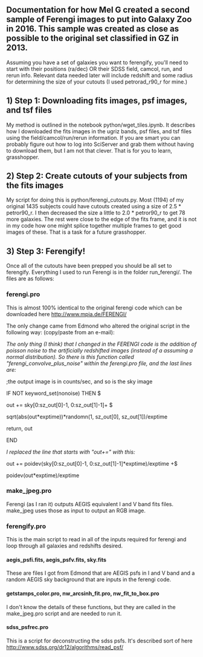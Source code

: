 ## Documentation for how Mel G created a second sample of Ferengi images to put into Galaxy Zoo in 2016. This sample was created as close as possible to the original set classified in GZ in 2013. 

Assuming you have a set of galaxies you want to ferengify, you'll need to start with their positions (ra/dec) OR their SDSS field, camcol, run, and rerun info. Relevant data needed later will include redshift and some radius for determining the size of your cutouts (I used petrorad_r90_r for mine.) 

## 1) Step 1: Downloading fits images, psf images, and tsf files
My method is outlined in the notebook python/wget_tiles.ipynb. It describes how I downloaded the fits images in the ugriz bands, psf files, and tsf files using the field/camcol/run/rerun information. If you are smart you can probably figure out how to log into SciServer and grab them without having to download them, but I am not that clever. That is for you to learn, grasshopper.


## 2) Step 2: Create cutouts of your subjects from the fits images
My script for doing this is python/ferengi_cutouts.py. Most (1194) of my original 1435 subjects could have cutouts created using a size of 2.5 * petror90_r. I then decreased the size a little to 2.0 * petror90_r to get 78 more galaxies. The rest were close to the edge of the fits frame, and it is not in my code how one might splice together multiple frames to get good images of these. That is a task for a future grasshopper. 


## 3) Step 3: Ferengify!

Once all of the cutouts have been prepped you should be all set to ferengify. Everything I used to run Ferengi is in the folder run_ferengi/. The files are as follows:

### ferengi.pro 
This is almost 100% identical to the original ferengi code which can be downloaded here http://www.mpia.de/FERENGI/

The only change came from Edmond who altered the original script in the following way: (copy/paste from an e-mail):

*The only thing (I think) that I changed in the FERENGI code is the addition of poisson noise to the artificially redshifted images (instead of a assuming a normal distribution). So there is this function called "ferengi_convolve_plus_noise" within the ferengi.pro file, and the last lines are:*

;the output image is in counts/sec, and so is the sky image

IF NOT keyword_set(nonoise) THEN $
   
out += sky[0:sz_out[0]-1, 0:sz_out[1]-1]+ $
   
sqrt(abs(out*exptime))*randomn(1, sz_out[0], sz_out[1])/exptime
           
   return, out
   
END

*I replaced the line that starts with "out+=" with this:*

out += poidev(sky[0:sz_out[0]-1, 0:sz_out[1]-1]*exptime)/exptime +$

poidev(out*exptime)/exptime


### make_jpeg.pro
Ferengi (as I ran it) outputs AEGIS equivalent I and V band fits files. make_jpeg uses those as input to output an RGB image. 

### ferengify.pro
This is the main script to read in all of the inputs required for ferengi and loop through all galaxies and redshifts desired. 

#### aegis_psfi.fits, aegis_psfv.fits, sky.fits
These are files I got from Edmond that are AEGIS psfs in I and V band and a random AEGIS sky background that are inputs in the ferengi code.

#### getstamps_color.pro, nw_arcsinh_fit.pro, nw_fit_to_box.pro
I don't know the details of these functions, but they are called in the make_jpeg.pro script and are needed to run it. 

#### sdss_psfrec.pro 
This is a script for deconstructing the sdss psfs. It's described sort of here http://www.sdss.org/dr12/algorithms/read_psf/


